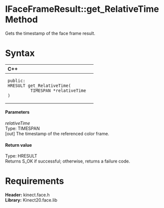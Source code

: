 IFaceFrameResult::get\_RelativeTime Method  
==========================================  

Gets the timestamp of the face frame result. <span id="syntaxSection"></span>

Syntax  
======  

<table>
<colgroup>
<col width="100%" />
</colgroup>
<thead>
<tr class="header">
<th align="left">C++</th>
</tr>
</thead>
<tbody>
<tr class="odd">
<td align="left"><pre><code>public:  
HRESULT get_RelativeTime(  
         TIMESPAN *relativeTime  
)</code></pre></td>
</tr>
</tbody>
</table>

<span id="ID4EG"></span>
#### Parameters  

*relativeTime*    
Type: TIMESPAN  
[out] The timestamp of the referenced color frame.  

<span id="ID4EP"></span>
#### Return value  

Type: HRESULT  
Returns S\_OK if successful; otherwise, returns a failure code.  

<span id="requirements"></span>

Requirements  
============  

**Header:** kinect.face.h  
**Library:** Kinect20.face.lib  



<!--Please do not edit the data in the comment block below.-->
<!--
TOCTitle : get_RelativeTime Method
RLTitle : IFaceFrameResult::get_RelativeTime Method
KeywordK : get_RelativeTime method
KeywordK : IFaceFrameResult::get_RelativeTime method
KeywordF : IFaceFrameResult::get_RelativeTime
KeywordF : get_RelativeTime
KeywordF : Microsoft.Kinect.face.IFaceFrameResult.get_RelativeTime(TIMESPAN@)
KeywordA : M:Microsoft.Kinect.face.IFaceFrameResult.get_RelativeTime(TIMESPAN@)
AssetID : M:Microsoft.Kinect.face.IFaceFrameResult.get_RelativeTime(TIMESPAN@)
Locale : en-us
CommunityContent : 1
APIType : Managed
APILocation : 
APIName : Microsoft.Kinect.face.IFaceFrameResult::get_RelativeTime
TargetOS : Windows
TopicType : kbSyntax
DevLang : C++
DocSet : K4Wv2
ProjType : K4Wv2Proj
Technology : Kinect for Windows
Product : Kinect for Windows SDK v2
productversion : 20
-->
